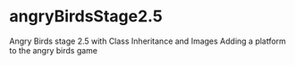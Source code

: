 # angryBirdsStage2.5
Angry Birds stage 2.5 with Class Inheritance and Images
Adding a platform to the angry birds game 